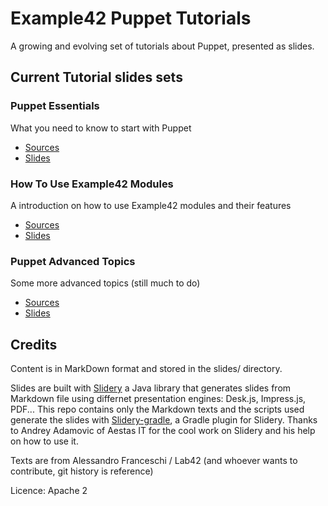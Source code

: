 # Example42 Puppet Tutorials

A growing and evolving set of tutorials about Puppet, presented as slides.

## Current Tutorial slides sets

### Puppet Essentials

What you need to know to start with Puppet

  - [Sources](https://github.com/example42/Example42-tutorials/tree/master/slides/essentials)
  - [Slides](http://example42.com/tutorials/build/deck/essentials/)


### How To Use Example42 Modules

A introduction on how to use Example42 modules and their features

  - [Sources](https://github.com/example42/Example42-tutorials/tree/master/slides/use42)
  - [Slides](http://example42.com/tutorials/build/deck/use42/)


### Puppet Advanced Topics

Some more advanced topics (still much to do)

  - [Sources](https://github.com/example42/Example42-tutorials/tree/master/slides/advanced)
  - [Slides](http://example42.com/tutorials/build/deck/advanced/)



## Credits

Content is in MarkDown format and stored in the slides/ directory.

Slides are built with [Slidery](https://github.com/aestasit/slidery) a Java library that generates slides from Markdown file using differnet presentation engines: Desk.js, Impress.js, PDF...
This repo contains only the Markdown texts and the scripts used generate the slides with [Slidery-gradle](https://github.com/aestasit/slidery-gradle), a Gradle plugin for Slidery.
Thanks to Andrey Adamovic of Aestas IT for the cool work on Slidery and his help on how to use it.


Texts are from Alessandro Franceschi / Lab42 (and whoever wants to contribute, git history is reference)

Licence: Apache 2

